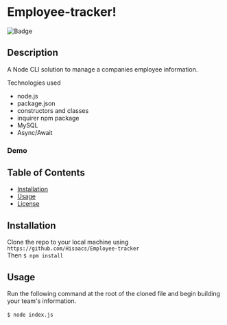 # Employee-tracker!

![Badge](https://img.shields.io/badge/license-MIT-green)

## Description

A Node CLI solution to manage a companies employee information.

Technologies used

- node.js
- package.json
- constructors and classes
- inquirer npm package
- MySQL
- Async/Await

### Demo

## Table of Contents

- [Installation](#installation)
- [Usage](#usage)
- [License](#license)

## Installation

Clone the repo to your local machine using `https://github.com/Hisaacs/Employee-tracker`<br>Then `$ npm install`

## Usage

Run the following command at the root of the cloned file and begin building your team's information.<br><br>`$ node index.js`<br><br>
